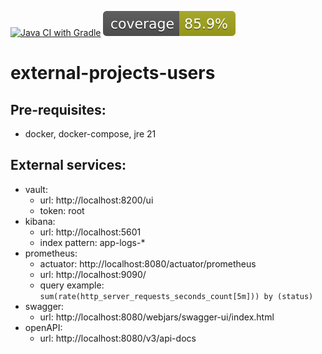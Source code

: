[![Java CI with Gradle](https://github.com/EKrysenko/external-projects-users/actions/workflows/ci.yml/badge.svg)](https://github.com/EKrysenko/external-projects-users/actions/workflows/ci.yml) ![Jacoco Coverage](.github/badges/jacoco.svg)
# external-projects-users

## Pre-requisites:
- docker, docker-compose, jre 21

## External services:
- vault: 
  - url: http://localhost:8200/ui
  - token: root
- kibana:
  - url: http://localhost:5601
  - index pattern: app-logs-*
- prometheus:
  - actuator: http://localhost:8080/actuator/prometheus
  - url: http://localhost:9090/
  - query example: ```sum(rate(http_server_requests_seconds_count[5m])) by (status)```
- swagger:
  - url: http://localhost:8080/webjars/swagger-ui/index.html
- openAPI:
  - url: http://localhost:8080/v3/api-docs

